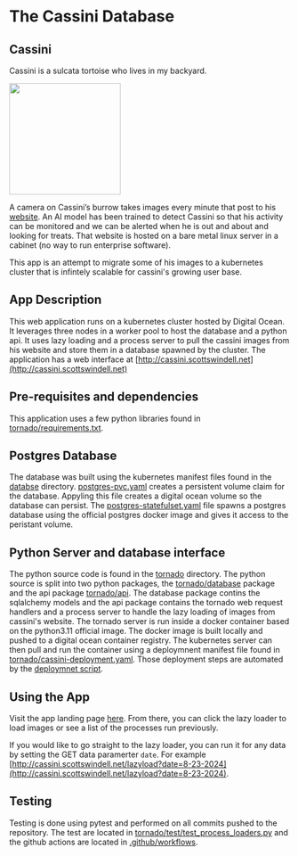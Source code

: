 # The Cassini Database

## Cassini
Cassini is a sulcata tortoise who lives in my backyard. 

<img src="cassini.jpg" width="200" height="200">

A camera on Cassini’s burrow takes images every minute that post to his [website](https://swahle.org/cassini/detections.html?date=Wed%20Feb%2005%202025). An AI model has been trained to detect Cassini so that his activity can be monitored and we can be alerted when he is out and about and looking for treats. That website is hosted on a bare metal linux server in a cabinet (no way to run enterprise software). 

This app is an attempt to migrate some of his images to a kubernetes cluster that is infintely scalable for cassini's growing user base.


## App Description

This web application runs on a kubernetes cluster hosted by Digital Ocean. It leverages three nodes in a worker pool to host the database and a python api. It uses lazy loading and a process server to pull the cassini images from his website and store them in a database spawned by the cluster. The application has a web interface at [http://cassini.scottswindell.net](http://cassini.scottswindell.net)

## Pre-requisites and dependencies

This application uses a few python libraries found in [tornado/requirements.txt](tornado/requirements.txt). 

## Postgres Database

The database was built using the kubernetes manifest files found in the [databse](database) directory. [postgres-pvc.yaml](database/postgres-pvc.yaml) creates a persistent volume claim for the database. Appyling this file creates a digital ocean volume so the database can persist. The [postgres-statefulset.yaml](database/postgres-statefulset.yaml) file spawns a postgres database using the official postgres docker image and gives it access to the peristant volume. 


## Python Server and database interface

The python source code is found in the [tornado](tornado) directory. The python source is split into two python packages, the [tornado/database](tornado/database) package and the api package [tornado/api](tornado/api).  The database package contins the sqlalchemy models and the api package contains the tornado web request handlers and a process server to handle the lazy loading of images from cassini's website. The tornado server is run inside a docker container based on the python3.11 official image. The docker image is built locally and pushed to a digital ocean container registry. The kubernetes server can then pull and run the container using a deploymnent manifest file found in [tornado/cassini-deployment.yaml](tornado/cassini-deployment.yaml). Those deployment steps are automated by the [deploymnet script](tornado/deploy.sh).

## Using the App

Visit the app landing page [here](http://cassini.scottswindell.net). From there, you can click the lazy loader to load images or see a list of the processes run previously. 

If you would like to go straight to the lazy loader, you can run it for any data by setting the GET data paramerter `date`. For example [http://cassini.scottswindell.net/lazyload?date=8-23-2024](http://cassini.scottswindell.net/lazyload?date=8-23-2024).


## Testing

Testing is done using pytest and performed on all commits pushed to the repository. The test are located in [tornado/test/test_process_loaders.py](tornado/test/test_process_loaders.py) and the github actions are located in [.github/workflows](.github/workflows).
